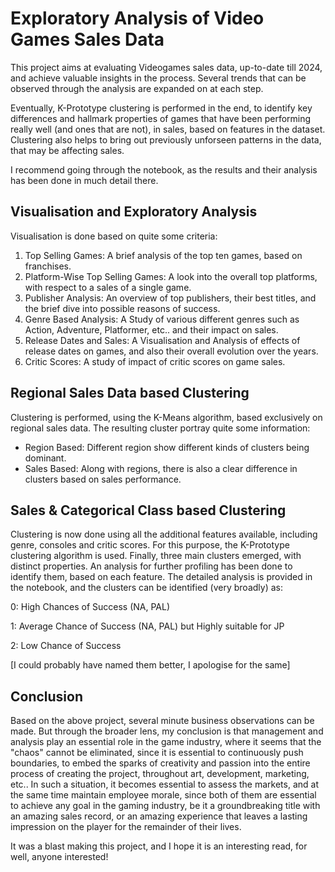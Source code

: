 # Exploratory Analysis of Video Games Sales Data

This project aims at evaluating Videogames sales data, up-to-date till 2024, and achieve valuable insights in the process. Several trends that can be observed through the analysis are expanded on at each step.

Eventually, K-Prototype clustering is performed in the end, to identify key differences and hallmark properties of games that have been performing really well (and ones that are not), in sales, based on features in the dataset. Clustering also helps to bring out previously unforseen patterns in the data, that may be affecting sales.

I recommend going through the notebook, as the results and their analysis has been done in much detail there.

## Visualisation and Exploratory Analysis
Visualisation is done based on quite some criteria:

1. Top Selling Games: A brief analysis of the top ten games, based on franchises.
2. Platform-Wise Top Selling Games: A look into the overall top platforms, with respect to a sales of a single game.
3. Publisher Analysis: An overview of top publishers, their best titles, and the brief dive into possible reasons of success.
4. Genre Based Analysis: A Study of various different genres such as Action, Adventure, Platformer, etc.. and their impact on sales.
5. Release Dates and Sales: A Visualisation and Analysis of effects of release dates on games, and also their overall evolution over the years.
6. Critic Scores: A study of impact of critic scores on game sales.

## Regional Sales Data based Clustering

Clustering is performed, using the K-Means algorithm, based exclusively on regional sales data. The resulting cluster portray quite some information:
* Region Based: Different region show different kinds of clusters being dominant.
* Sales Based: Along with regions, there is also a clear difference in clusters based on sales performance.

## Sales & Categorical Class based Clustering

Clustering is now done using all the additional features available, including genre, consoles and critic scores. For this purpose, the K-Prototype clustering algorithm is used. 
Finally, three main clusters emerged, with distinct properties. An analysis for further profiling has been done to identify them, based on each feature. The detailed analysis is provided in the notebook, and the clusters can be identified (very broadly) as:


0: High Chances of Success (NA, PAL)

1: Average Chance of Success (NA, PAL) but Highly suitable for JP

2: Low Chance of Success

[I could probably have named them better, I apologise for the same]

## Conclusion
Based on the above project, several minute business observations can be made. But through the broader lens, my conclusion is that management and analysis play an essential role in the game industry, where it seems that the "chaos" cannot be eliminated, since it is essential to continuously push boundaries, to embed the sparks of creativity and passion into the entire process of creating the project, throughout art, development, marketing, etc.. In such a situation, it becomes essential to assess the markets, and at the same time maintain employee morale, since both of them are essential to achieve any goal in the gaming industry, be it a groundbreaking title with an amazing sales record, or an amazing experience that leaves a lasting impression on the player for the remainder of their lives.

It was a blast making this project, and I hope it is an interesting read, for well, anyone interested!
